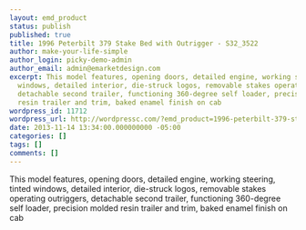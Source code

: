```yaml
---
layout: emd_product
status: publish
published: true
title: 1996 Peterbilt 379 Stake Bed with Outrigger - S32_3522
author: make-your-life-simple
author_login: picky-demo-admin
author_email: admin@emarketdesign.com
excerpt: This model features, opening doors, detailed engine, working steering, tinted
  windows, detailed interior, die-struck logos, removable stakes operating outriggers,
  detachable second trailer, functioning 360-degree self loader, precision molded
  resin trailer and trim, baked enamel finish on cab
wordpress_id: 11712
wordpress_url: http://wordpressc.com/?emd_product=1996-peterbilt-379-stake-bed-with-outrigger
date: 2013-11-14 13:34:00.000000000 -05:00
categories: []
tags: []
comments: []
---
```

This model features, opening doors, detailed engine, working steering, tinted windows, detailed interior, die-struck logos, removable stakes operating outriggers, detachable second trailer, functioning 360-degree self loader, precision molded resin trailer and trim, baked enamel finish on cab
